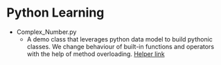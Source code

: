 # Python Learning

* Complex_Number.py
  * A demo class that leverages python data model to build
  pythonic classes. We change behaviour of built-in functions and operators
  with the help of method overloading. [Helper link](https://realpython.com/operator-function-overloading/)

